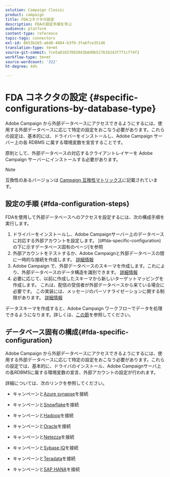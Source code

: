 ```yaml
---
solution: Campaign Classic
product: campaign
title: FDAコネクタの設定
description: FDAの設定手順を学ぶ
audience: platform
content-type: reference
topic-tags: connectors
exl-id: 0b53b165-a6d8-4604-b3f0-3fa6fce35146
translation-type: tm+mt
source-git-commit: 7ce5a01b57092043b8d9b52761b243f771cf74f2
workflow-type: tm+mt
source-wordcount: '322'
ht-degree: 44%

---
```


# FDA コネクタの設定 {#specific-configurations-by-database-type}

Adobe Campaign から外部データベースにアクセスできるようにするには、使用する外部データベースに応じて特定の設定をおこなう必要があります。これらの設定は、基本的には、ドライバーをインストールし、Adobe Campaign サーバー上の各 RDBMS に属する環境変数を宣言することです。

原則として、外部データベースの対応するクライアントレイヤーを Adobe Campaign サーバーにインストールする必要があります。

>[!NOTE]
>
>互換性のあるバージョンは [Campaign 互換性マトリックス](../../rn/using/compatibility-matrix.md#FederatedDataAccessFDA)に記載されています。


## 設定の手順 {#fda-configuration-steps}

FDAを使用して外部データベースへのアクセスを設定するには、次の構成手順を実行します。

1. ドライバーをインストールし、Adobe Campaignサーバー上のデータベースに対応する外部アカウントを設定します。 ](#fda-specific-configuration)の下に示すデータベース固有のページ[を参照
1. 外部アカウントをテストするか、Adobe Campaignと外部データベースの間に一時的な接続を作成します。 [詳細情報](../../installation/using/connecting-to-database.md)
1. Adobe Campaign で、外部データベースのスキーマを作成します。これにより、外部データベースのデータ構造を識別できます。 [詳細情報](../../installation/using/creating-data-schema.md)
1. 必要に応じて、以前に作成したスキーマから新しいターゲットマッピングを作成します。 これは、配信の受信者が外部データベースから来ている場合に必要です。 この実装には、メッセージのパーソナライゼーションに関する制限があります。 [詳細情報](../../installation/using/defining-data-mapping.md)

データスキーマを作成すると、Adobe Campaign ワークフローでデータを処理できるようになります。詳しくは、[この節](../../workflow/using/accessing-an-external-database--fda-.md)を参照してください。

## データベース固有の構成{#fda-specific-configuration}

Adobe Campaign から外部データベースにアクセスできるようにするには、使用する外部データベースに応じて特定の設定をおこなう必要があります。これらの設定では、基本的に、ドライバのインストール、Adobe Campaignサーバ上の各RDBMSに属する環境変数の宣言、外部アカウントの設定が行われます。

詳細については、次のリンクを参照してください。

* キャンペーンと[Azure synapse](../../installation/using/configure-fda-synapse.md)を接続

* キャンペーンと[Snowflake](../../installation/using/configure-fda-snowflake.md)を接続

* キャンペーンと[Hadoop](../../installation/using/configure-fda-hadoop.md)を接続

* キャンペーンと[Oracle](../../installation/using/configure-fda-oracle.md)を接続

* キャンペーンと[Netezza](../../installation/using/configure-fda-netezza.md)を接続

* キャンペーンと[Sybase IQ](../../installation/using/configure-fda-sybase.md)を接続

* キャンペーンと[Teradata](../../installation/using/configure-fda-teradata.md)を接続

* キャンペーンと[SAP HANA](../../installation/using/configure-fda-sap-hana.md)を接続
